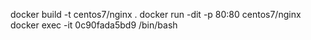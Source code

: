 docker build -t centos7/nginx .
docker run -dit -p 80:80 centos7/nginx
docker exec -it  0c90fada5bd9 /bin/bash
